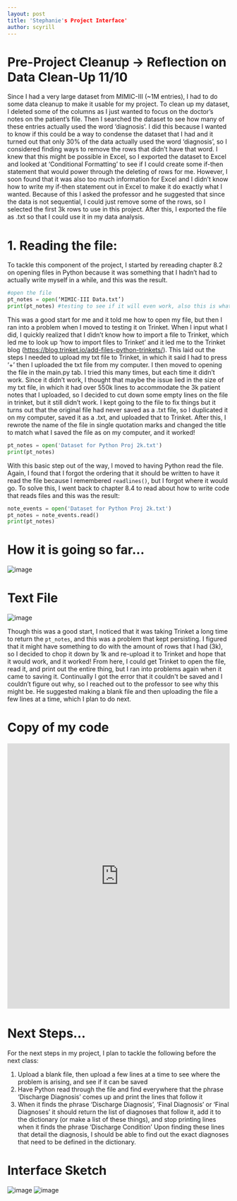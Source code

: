 ```yaml
---
layout: post
title: 'Stephanie's Project Interface'
author: scyrill
---
```


# Pre-Project Cleanup → Reflection on Data Clean-Up 11/10
Since I had a very large dataset from MIMIC-III (~1M entries), I had to do some data cleanup to make it usable for my project. To clean up my dataset, I deleted some of the columns as I just wanted to focus on the doctor’s notes on the patient’s file. Then I searched the dataset to see how many of these entries actually used the word ‘diagnosis’. I did this because I wanted to know if this could be a way to condense the dataset that I had and it turned out that only 30% of the data actually used the word ‘diagnosis’, so I considered finding ways to remove the rows that didn’t have that word. I knew that this might be possible in Excel, so I exported the dataset to Excel and looked at ‘Conditional Formatting’ to see if I could create some if-then statement that would power through the deleting of rows for me. However, I soon found that it was also too much information for Excel and I didn’t know how to write my if-then statement out in Excel to make it do exactly what I wanted. Because of this I asked the professor and he suggested that since the data is not sequential, I could just remove some of the rows, so I selected the first 3k rows to use in this project. After this, I exported the file as .txt so that I could use it in my data analysis. 

# 1. Reading the file: 
To tackle this component of the project, I started by rereading chapter 8.2 on opening files in Python because it was something that I hadn’t had to actually write myself in a while, and this was the result. 

```python 
#open the file 
pt_notes = open(‘MIMIC-III Data.txt’)
print(pt_notes) #testing to see if it will even work, also this is what the book said to do 
```

This was a good start for me and it told me how to open my file, but then I ran into a problem when I moved to testing it on Trinket. When I input what I did, I quickly realized that I didn’t know how to import a file to Trinket, which led me to look up ‘how to import files to Trinket’ and it led me to the Trinket blog (https://blog.trinket.io/add-files-python-trinkets/). This laid out the steps I needed to upload my txt file to Trinket, in which it said I had to press ‘+’ then I uploaded the txt file from my computer. I then moved to opening the file in the main.py tab. I tried this many times, but each time it didn’t work. Since it didn’t work, I thought that maybe the issue lied in the size of my txt file, in which it had over 550k lines to accommodate the 3k patient notes that I uploaded, so I decided to cut down some empty lines on the file in trinket, but it still didn’t work. I kept going to the file to fix things but it turns out that the original file had never saved as a .txt file, so I duplicated it on my computer, saved it as a .txt, and uploaded that to Trinket. After this, I rewrote the name of the file in single quotation marks and changed the title to match what I saved the file as on my computer, and it worked!

```python 
pt_notes = open('Dataset for Python Proj 2k.txt')
print(pt_notes)
```

With this basic step out of the way, I moved to having Python read the file. Again, I found that I forgot the ordering that it should be written to have it read the file because I remembered ```readlines()```, but I forgot where it would go. To solve this, I went back to chapter 8.4 to read about how to write code that reads files and this was the result: 

``` python
note_events = open('Dataset for Python Proj 2k.txt')
pt_notes = note_events.read()
print(pt_notes)
```

# How it is going so far...
![image](https://user-images.githubusercontent.com/92882368/142267543-afed5947-2937-4b34-ac5a-eb70931c8c6b.png)

# Text File 
![image](https://user-images.githubusercontent.com/92882368/142267594-4fe3420b-8cde-4165-8a4b-afbaf03e0632.png)

Though this was a good start, I noticed that it was taking Trinket a long time to return the ```pt_notes```, and this was a problem that kept persisting. I figured that it might have something to do with the amount of rows that I had (3k), so I decided to chop it down by 1k and re-upload it to Trinket and hope that it would work, and it worked! From here, I could get Trinket to open the file, read it, and print out the entire thing, but I ran into problems again when it came to saving it. Continually I got the error that it couldn't be saved and I couldn’t figure out why, so I reached out to the professor to see why this might be. He suggested making a blank file and then uploading the file a few lines at a time, which I plan to do next. 

# Copy of my code
<iframe src="https://trinket.io/embed/python/d081208c70" width="100%" height="600" frameborder="0" marginwidth="0" marginheight="0" allowfullscreen></iframe>

# Next Steps…
For the next steps in my project, I plan to tackle the following before the next class: 
1. Upload a blank file, then upload a few lines at a time to see where the problem is arising, and see if it can be saved 
2. Have Python read through the file and find everywhere that the phrase ‘Discharge Diagnosis’ comes up and print the lines that follow it
3. When it finds the phrase ‘Discharge Diagnosis’, ‘Final Diagnosis’ or ‘Final Diagnoses’ it should return the list of diagnoses that follow it, add it to the dictionary (or make a list of these things), and stop printing lines when it finds the phrase ‘Discharge Condition’ 
Upon finding these lines that detail the diagnosis, I should be able to find out the exact diagnoses that need to be defined in the dictionary. 

# Interface Sketch
![image](https://user-images.githubusercontent.com/92882368/142267937-2393f887-2e4c-4c54-81c3-6c35b2384796.png)
![image](https://user-images.githubusercontent.com/92882368/142267960-6984cd67-09ec-4bc2-a162-e59fd96cf40c.png)
